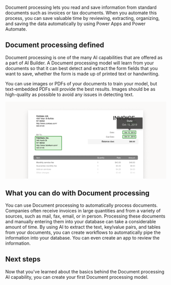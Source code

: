 Document processing lets you read and save information from standard
documents such as invoices or tax documents. When you automate this
process, you can save valuable time by reviewing, extracting,
organizing, and saving the data automatically by using Power Apps and
Power Automate.

## Document processing defined

Document processing is one of the many AI capabilities that are offered as a part of AI Builder. A Document processing model will learn from your documents so that it can best detect and extract the form fields that you want to save, whether the form is made up of printed text or handwriting.

You can use images or PDFs of your documents to train your model, but text-embedded PDFs will provide the best results. Images should be as high-quality as possible to avoid any issues in detecting text.

![Example of detected fields in an invoice form.](../media/image-1.png)

## What you can do with Document processing

You can use Document processing to automatically process documents.
Companies often receive invoices in large quantities and from a variety
of sources, such as mail, fax, email, or in person. Processing these
documents and manually entering them into your database can take a
considerable amount of time. By using AI to extract the text, key/value
pairs, and tables from your documents, you can create workflows to
automatically pipe the information into your database. You can even
create an app to review the information.

## Next steps

Now that you've learned about the basics behind the Document processing AI
capability, you can create your first Document processing model.
